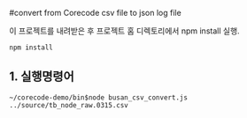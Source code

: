 #convert from Corecode csv file to json log file 

이 프로젝트를 내려받은 후 프로젝트 홈 디렉토리에서 npm install 실행.

```
npm install
```

## 1. 실행명령어
<pre><code>~/corecode-demo/bin$node busan_csv_convert.js ../source/tb_node_raw.0315.csv</code></pre>

